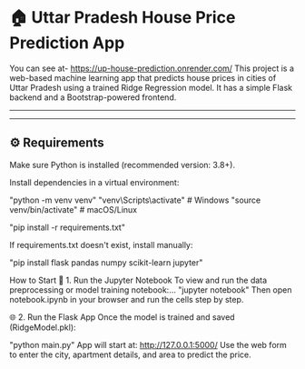 # 🏠 Uttar Pradesh House Price Prediction App
You can see at-
https://up-house-prediction.onrender.com/
This project is a web-based machine learning app that predicts house prices in cities of Uttar Pradesh using a trained Ridge Regression model. It has a simple Flask backend and a Bootstrap-powered frontend.

---




---

## ⚙️ Requirements

Make sure Python is installed (recommended version: 3.8+).

Install dependencies in a virtual environment:


"python -m venv venv"
"venv\Scripts\activate"      # Windows
"source venv/bin/activate"  # macOS/Linux

"pip install -r requirements.txt"



If requirements.txt doesn't exist, install manually:

"pip install flask pandas numpy scikit-learn jupyter"




How to Start
🔢 1. Run the Jupyter Notebook
To view and run the data preprocessing or model training notebook:...
"jupyter notebook"
Then open notebook.ipynb in your browser and run the cells step by step.

🌐 2. Run the Flask App
Once the model is trained and saved (RidgeModel.pkl):


"python main.py"
App will start at:
http://127.0.0.1:5000/
Use the web form to enter the city, apartment details, and area to predict the price.


